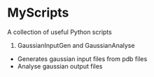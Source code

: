 # MyScripts
A collection of useful Python scripts

1. GaussianInputGen and GaussianAnalyse

- Generates gaussian input files from pdb files
- Analyse gaussian output files
